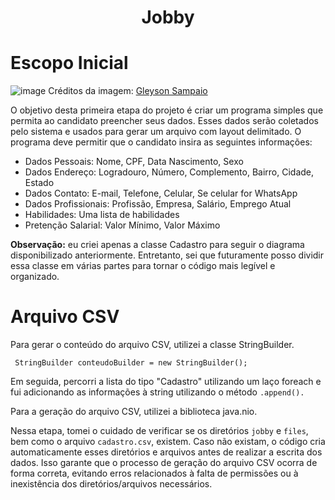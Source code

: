 <h1 align="center">Jobby</h1>

# Escopo Inicial
![image](https://github.com/lariandrade/mjv-java-school-jobby/assets/44838761/0267c53d-c472-4c55-9622-08e506b002ab)
Créditos da imagem: [Gleyson Sampaio](https://sintaxe.netlify.app/topicos/aproposta)

O objetivo desta primeira etapa do projeto é criar um programa simples que permita ao candidato preencher seus dados. 
Esses dados serão coletados pelo sistema e usados para gerar um arquivo com layout delimitado.
O programa deve permitir que o candidato insira as seguintes informações:

- Dados Pessoais: Nome, CPF, Data Nascimento, Sexo
- Dados Endereço: Logradouro, Número, Complemento, Bairro, Cidade, Estado
- Dados Contato: E-mail, Telefone, Celular, Se celular for WhatsApp
- Dados Profissionais: Profissão, Empresa, Salário, Emprego Atual
- Habilidades: Uma lista de habilidades
- Pretenção Salarial: Valor Mínimo, Valor Máximo

**Observação:** eu criei apenas a classe Cadastro para seguir o diagrama disponibilizado anteriormente. Entretanto, sei que futuramente posso dividir essa classe em várias partes para tornar o código mais legível e organizado.

# Arquivo CSV
Para gerar o conteúdo do arquivo CSV, utilizei a classe StringBuilder.

```
 StringBuilder conteudoBuilder = new StringBuilder();
```
Em seguida, percorri a lista do tipo "Cadastro" utilizando um laço foreach e fui adicionando as informações à string utilizando o método `.append().`

Para a geração do arquivo CSV, utilizei a biblioteca java.nio.

Nessa etapa, tomei o cuidado de verificar se os diretórios `jobby` e `files`, bem como o arquivo `cadastro.csv`, existem. Caso não existam, o código cria automaticamente esses diretórios e arquivos antes de realizar a escrita dos dados. Isso garante que o processo de geração do arquivo CSV ocorra de forma correta, evitando erros relacionados à falta de permissões ou à inexistência dos diretórios/arquivos necessários.
